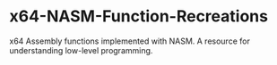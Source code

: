 # x64-NASM-Function-Recreations
x64 Assembly functions implemented with NASM. A resource for understanding low-level programming.
